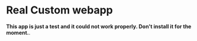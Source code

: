 # Real Custom webapp

**This app is just a test and it could not work properly. Don't install it for the moment.**.
